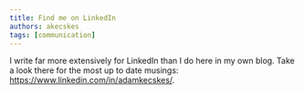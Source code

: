 ```yaml
---
title: Find me on LinkedIn 
authors: akecskes
tags: [communication]
---
```

I write far more extensively for LinkedIn than I do here in my own blog. Take a look there for the most up to date musings: https://www.linkedin.com/in/adamkecskes/.

